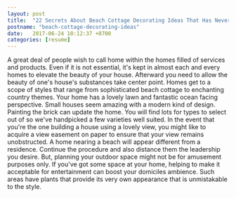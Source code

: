 ```yaml
---
layout: post
title:  "22 Secrets About Beach Cottage Decorating Ideas That Has Never Been Revealed For The Past 50 Years"
postname: "beach-cottage-decorating-ideas"
date:   2017-06-24 10:12:37 +0700
categories: [resume]
---
```

A great deal of people wish to call home within the homes filled of services and products. Even if it is not essential, it's kept in almost each and every homes to elevate the beauty of your house. Afterward you need to allow the beauty of one's house's substances take center point. Homes get to a scope of styles that range from sophisticated beach cottage to enchanting country themes. Your home has a lovely lawn and fantastic ocean facing perspective. Small houses seem amazing with a modern kind of design. Painting the brick can update the home. You will find lots for types to select out of so we've handpicked a few varieties well suited. In the event that you're the one building a house using a lovely view, you might like to acquire a view easement on paper to ensure that your view remains unobstructed. A home nearing a beach will appear different from a residence. Continue the procedure and also distance them the leadership you desire. But, planning your outdoor space might not be for amusement purposes only. If you've got some space at your home, helping to make it acceptable for entertainment can boost your domiciles ambience. Such areas have plants that provide its very own appearance that is unmistakable to the style.
